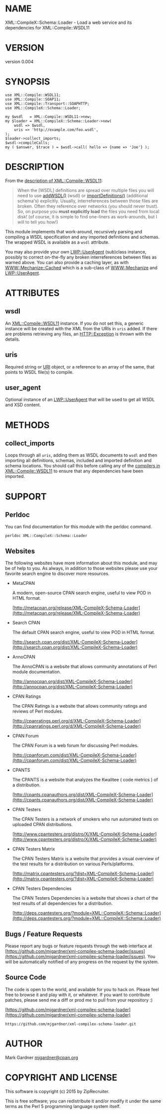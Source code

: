 # NAME

XML::CompileX::Schema::Loader - Load a web service and its dependencies for XML::Compile::WSDL11

# VERSION

version 0.004

# SYNOPSIS

    use XML::Compile::WSDL11;
    use XML::Compile::SOAP11;
    use XML::Compile::Transport::SOAPHTTP;
    use XML::CompileX::Schema::Loader;

    my $wsdl   = XML::Compile::WSDL11->new;
    my $loader = XML::CompileX::Schema::Loader->new(
        wsdl => $wsdl,
        uris => 'http://example.com/foo.wsdl',
    );
    $loader->collect_imports;
    $wsdl->compileCalls;
    my ( $answer, $trace ) = $wsdl->call( hello => {name => 'Joe'} );

# DESCRIPTION

From the
[description of XML::Compile::WSDL11](https://metacpan.org/pod/XML::Compile::WSDL11#DESCRIPTION):

> When the \[WSDL\] definitions are spread over multiple files you will need to
> use [addWSDL()](https://metacpan.org/pod/XML::Compile::WSDL11#Extension) (wsdl) or
> [importDefinitions()](https://metacpan.org/pod/XML::Compile::Schema#Administration)
> (additional schema's)
> explicitly. Usually, interreferences between those files are broken.
> Often they reference over networks (you should never trust). So, on
> purpose you **must explicitly load** the files you need from local disk!
> (of course, it is simple to find one-liners as work-arounds, but I will
> to tell you how!)

This module implements that work-around, recursively parsing and compiling a
WSDL specification and any imported definitions and schemas. The wrapped WSDL
is available as a `wsdl` attribute.

You may also provide your own [LWP::UserAgent](https://metacpan.org/pod/LWP::UserAgent) (sub)class
instance, possibly to correct on-the-fly any broken interreferences between
files as warned above.  You can also provide a caching layer, as with
[WWW::Mechanize::Cached](https://metacpan.org/pod/WWW::Mechanize::Cached) which is a sub-class of
[WWW::Mechanize](https://metacpan.org/pod/WWW::Mechanize) and [LWP::UserAgent](https://metacpan.org/pod/LWP::UserAgent).

# ATTRIBUTES

## wsdl

An [XML::Compile::WSDL11](https://metacpan.org/pod/XML::Compile::WSDL11) instance. If you do not set
this, a generic instance will be created with the XML from the URIs in `uris`
added. If there are problems retrieving any files, an
[HTTP::Exception](https://metacpan.org/pod/HTTP::Exception) is thrown with the details.

## uris

Required string or [URI](https://metacpan.org/pod/URI) object, or a reference to an array of the same,
that points to WSDL file(s) to compile.

## user\_agent

Optional instance of an [LWP::UserAgent](https://metacpan.org/pod/LWP::UserAgent) that will be used to
get all WSDL and XSD content.

# METHODS

## collect\_imports

Loops through all `uris`, adding them as WSDL documents to `wsdl` and then
importing all definitions, schemas, included and imported definition and schema
locations.  You should call this before calling any of the [compilers in
XML::Compile::WSDL11](https://metacpan.org/pod/XML::Compile::WSDL11#Compilers) to ensure that any
dependencies have been imported.

# SUPPORT

## Perldoc

You can find documentation for this module with the perldoc command.

    perldoc XML::CompileX::Schema::Loader

## Websites

The following websites have more information about this module, and may be of help to you. As always,
in addition to those websites please use your favorite search engine to discover more resources.

- MetaCPAN

    A modern, open-source CPAN search engine, useful to view POD in HTML format.

    [http://metacpan.org/release/XML-CompileX-Schema-Loader](http://metacpan.org/release/XML-CompileX-Schema-Loader)

- Search CPAN

    The default CPAN search engine, useful to view POD in HTML format.

    [http://search.cpan.org/dist/XML-CompileX-Schema-Loader](http://search.cpan.org/dist/XML-CompileX-Schema-Loader)

- AnnoCPAN

    The AnnoCPAN is a website that allows community annotations of Perl module documentation.

    [http://annocpan.org/dist/XML-CompileX-Schema-Loader](http://annocpan.org/dist/XML-CompileX-Schema-Loader)

- CPAN Ratings

    The CPAN Ratings is a website that allows community ratings and reviews of Perl modules.

    [http://cpanratings.perl.org/d/XML-CompileX-Schema-Loader](http://cpanratings.perl.org/d/XML-CompileX-Schema-Loader)

- CPAN Forum

    The CPAN Forum is a web forum for discussing Perl modules.

    [http://cpanforum.com/dist/XML-CompileX-Schema-Loader](http://cpanforum.com/dist/XML-CompileX-Schema-Loader)

- CPANTS

    The CPANTS is a website that analyzes the Kwalitee ( code metrics ) of a distribution.

    [http://cpants.cpanauthors.org/dist/XML-CompileX-Schema-Loader](http://cpants.cpanauthors.org/dist/XML-CompileX-Schema-Loader)

- CPAN Testers

    The CPAN Testers is a network of smokers who run automated tests on uploaded CPAN distributions.

    [http://www.cpantesters.org/distro/X/XML-CompileX-Schema-Loader](http://www.cpantesters.org/distro/X/XML-CompileX-Schema-Loader)

- CPAN Testers Matrix

    The CPAN Testers Matrix is a website that provides a visual overview of the test results for a distribution on various Perls/platforms.

    [http://matrix.cpantesters.org/?dist=XML-CompileX-Schema-Loader](http://matrix.cpantesters.org/?dist=XML-CompileX-Schema-Loader)

- CPAN Testers Dependencies

    The CPAN Testers Dependencies is a website that shows a chart of the test results of all dependencies for a distribution.

    [http://deps.cpantesters.org/?module=XML::CompileX::Schema::Loader](http://deps.cpantesters.org/?module=XML::CompileX::Schema::Loader)

## Bugs / Feature Requests

Please report any bugs or feature requests through the web
interface at
[https://github.com/mjgardner/xml-compilex-schema-loader/issues](https://github.com/mjgardner/xml-compilex-schema-loader/issues).
You will be automatically notified of any progress on the
request by the system.

## Source Code

The code is open to the world, and available for you to hack on. Please feel free to browse it and play
with it, or whatever. If you want to contribute patches, please send me a diff or prod me to pull
from your repository :)

[https://github.com/mjgardner/xml-compilex-schema-loader](https://github.com/mjgardner/xml-compilex-schema-loader)

    https://github.com/mjgardner/xml-compilex-schema-loader.git

# AUTHOR

Mark Gardner <mjgardner@cpan.org>

# COPYRIGHT AND LICENSE

This software is copyright (c) 2015 by ZipRecruiter.

This is free software; you can redistribute it and/or modify it under
the same terms as the Perl 5 programming language system itself.
